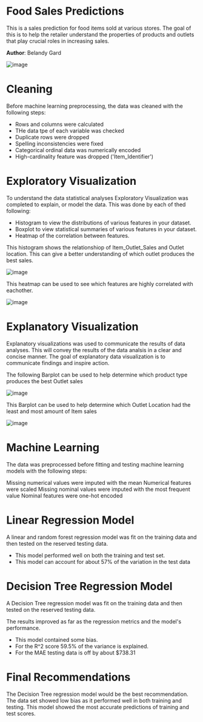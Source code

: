 # **Food Sales Predictions**
This is a sales prediction for food items sold at various stores. The goal of this is to help the retailer understand the properties of products and outlets that play crucial roles in increasing sales.

**Author**: Belandy Gard

![image](https://user-images.githubusercontent.com/123032319/231050414-8f868f76-fd14-43ff-9e04-d602644acc20.png)


# **Cleaning**
Before machine learning preprocessing, the data was cleaned with the following steps:

- Rows and columns were calculated
- THe data tpe of each variable was checked
- Duplicate rows were dropped
- Spelling inconsistencies were fixed
- Categorical ordinal data was numerically encoded
- High-cardinality feature was dropped ('Item_Identifier')

# **Exploratory Visualization**
To understand the data statistical analyses Exploratory Visualization was completed to explain, or model the data. This was done by each of thed following:

- Histogram to view the distributions of various features in your dataset.
- Boxplot to view statistical summaries of various features in your dataset.
- Heatmap of the correlation between features.

This histogram shows the relationshiop of Item_Outlet_Sales and Outlet location. This can give a better understanding of which outlet produces the best sales.

![image](https://user-images.githubusercontent.com/123032319/230794220-6470ade3-05a6-442f-a220-561dd3580a0e.png)

This heatmap can be used to see which features are highly correlated with eachother.

![image](https://user-images.githubusercontent.com/123032319/230794673-5865c88f-fd36-467f-a64a-293007c5091d.png)


# **Explanatory Visualization**
Explanatory visualizations was used to communicate the results of data analyses. This will convey the results of the data analsis in a clear and concise manner. The goal of explanatory data visualization is to communicate findings and inspire action.

The following Barplot can be used to help determine which product type produces the best Outlet sales

![image](https://user-images.githubusercontent.com/123032319/230795142-0291d32d-952e-47af-9803-80a58da35899.png)


This Barplot can be used to help determine which Outlet Location had the least and most amount of Item sales

![image](https://user-images.githubusercontent.com/123032319/230795979-98237b66-cb5f-45e3-8649-55336458620d.png)



# **Machine Learning**

The data was preprocessed before fitting and testing machine learning models with the following steps:

Missing numerical values were imputed with the mean
Numerical features were scaled
Missing nominal values were imputed with the most frequent value
Nominal features were one-hot encoded

# **Linear Regression Model**

A linear and random forest regression model was fit on the training data and then tested on the reserved testing data.
- This model performed well on both the training and test set. 
- This model can account for about 57% of the variation in the test data

# **Decision Tree Regression Model**

A Decision Tree regression model was fit on the training data and then tested on the reserved testing data.

The results improved as far as the regression metrics and the model's performance.
- This model contained some bias.
- For the R^2 score 59.5% of the variance is explained.
- For the MAE testing data is off by about $738.31


# **Final Recommendations**
The Decision Tree regression model would be the best recommendation. The data set showed low bias as it performed well in both training and testing.
This model showed the most accurate predictions of training and test scores.
